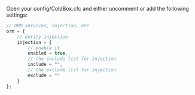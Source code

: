 Open your config/ColdBox.cfc and either uncomment or add the following settings:

```javascript
// ORM services, injection, etc
orm = {
	// entity injection
	injection = {
		// enable it
		enabled = true,
		// the include list for injection
		include = "",
		// the exclude list for injection
		exclude = ""
	}
};
```